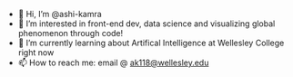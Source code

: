 - 👋 Hi, I’m @ashi-kamra
- 👀 I’m interested in front-end dev, data science and visualizing global phenomenon through code!
- 🌱 I’m currently learning about Artifical Intelligence at Wellesley College right now
- 📫 How to reach me: email @ ak118@wellesley.edu

<!---
ashi-kamra/ashi-kamra is a ✨ special ✨ repository because its `README.md` (this file) appears on your GitHub profile.
You can click the Preview link to take a look at your changes.
--->
